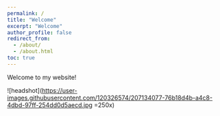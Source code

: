 ```yaml
---
permalink: /
title: "Welcome"
excerpt: "Welcome"
author_profile: false
redirect_from: 
  - /about/
  - /about.html
toc: true
---
```


Welcome to my website! 


![headshot](https://user-images.githubusercontent.com/120326574/207134077-76b18d4b-a4c8-4dbd-97ff-254dd0d5aecd.jpg =250x)
